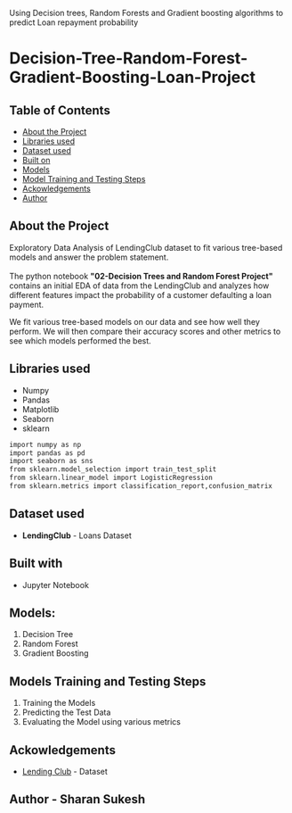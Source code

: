 Using Decision trees, Random Forests and Gradient boosting algorithms to predict Loan repayment probability 

# Decision-Tree-Random-Forest-Gradient-Boosting-Loan-Project

<!-- TABLE OF CONTENTS -->
## Table of Contents

* [About the Project](#about-the-project)
* [Libraries used](#libraries-used)
* [Dataset used](#dataset-used)
* [Built on](#built-on)
* [Models](#models)
* [Model Training and Testing Steps](#model-training-and-testing-steps)
* [Ackowledgements](#ackowledgements)
* [Author](#author)


## About the Project 
Exploratory Data Analysis of LendingClub dataset to fit various tree-based models and answer the problem statement.</br></br>
The python notebook __"02-Decision Trees and Random Forest Project"__ contains an initial EDA of data from the LendingClub and analyzes how different features impact the probability of a customer defaulting a loan payment. 

We fit various tree-based models on our data and see how well they perform. We will then compare their accuracy scores and other metrics to see which models performed the best.

## Libraries used 
* Numpy
* Pandas
* Matplotlib
* Seaborn
* sklearn

```bash
import numpy as np
import pandas as pd
import seaborn as sns
from sklearn.model_selection import train_test_split
from sklearn.linear_model import LogisticRegression
from sklearn.metrics import classification_report,confusion_matrix
```

## Dataset used 
* __LendingClub__ - Loans Dataset

## Built with
* Jupyter Notebook

## Models:
1. Decision Tree
2. Random Forest
3. Gradient Boosting

## Models Training and Testing Steps
1. Training the Models
2. Predicting the Test Data
3. Evaluating the Model using various metrics

## Ackowledgements
* <a href='http://www.lendingclub.com'>Lending Club</a> - Dataset

## Author - Sharan Sukesh

